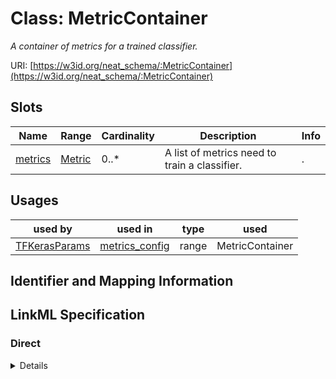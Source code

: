 # Class: MetricContainer
_A container of metrics for a trained classifier._





URI: [https://w3id.org/neat_schema/:MetricContainer](https://w3id.org/neat_schema/:MetricContainer)



<!-- no inheritance hierarchy -->



## Slots

| Name | Range | Cardinality | Description  | Info |
| ---  | --- | --- | --- | --- |
| [metrics](metrics.md) | [Metric](Metric.md) | 0..* | A list of metrics need to train a classifier.  | . |


## Usages


| used by | used in | type | used |
| ---  | --- | --- | --- |
| [TFKerasParams](TFKerasParams.md) | [metrics_config](metrics_config.md) | range | MetricContainer |



## Identifier and Mapping Information









## LinkML Specification

<!-- TODO: investigate https://stackoverflow.com/questions/37606292/how-to-create-tabbed-code-blocks-in-mkdocs-or-sphinx -->

### Direct

<details>
```yaml
name: MetricContainer
description: A container of metrics for a trained classifier.
from_schema: https://w3id.org/neat_schema
attributes:
  metrics:
    name: metrics
    description: A list of metrics need to train a classifier.
    from_schema: https://w3id.org/neat_schema
    multivalued: true
    range: Metric
    inlined: true
    inlined_as_list: true

```
</details>

### Induced

<details>
```yaml
name: MetricContainer
description: A container of metrics for a trained classifier.
from_schema: https://w3id.org/neat_schema
attributes:
  metrics:
    name: metrics
    description: A list of metrics need to train a classifier.
    from_schema: https://w3id.org/neat_schema
    multivalued: true
    alias: metrics
    owner: MetricContainer
    range: Metric
    inlined: true
    inlined_as_list: true

```
</details>